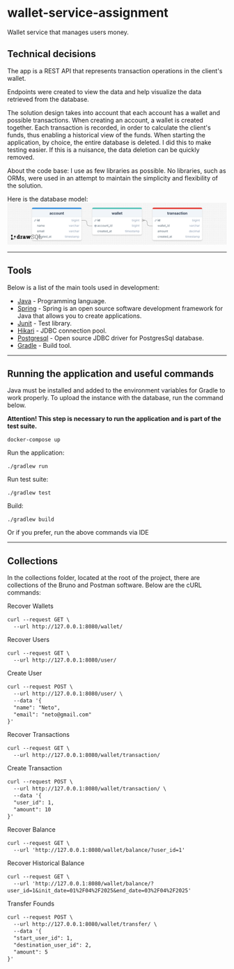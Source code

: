 # wallet-service-assignment

Wallet service that manages users money.

## Technical decisions
The app is a REST API that represents transaction operations in the client's wallet.

Endpoints were created to view the data and help visualize the data retrieved from the database.

The solution design takes into account that each account has a wallet and possible transactions.
When creating an account, a wallet is created together.
Each transaction is recorded, in order to calculate the client's funds, thus enabling a historical view of the funds.
When starting the application, by choice, the entire database is deleted. I did this to make testing easier. If this is a nuisance, the data deletion can be quickly removed.

About the code base: I use as few libraries as possible.
No libraries, such as ORMs, were used in an attempt to maintain the simplicity and flexibility of the solution.

Here is the database model:
![Modelo banco de dados](images/db.png)


---

## Tools

Below is a list of the main tools used in development:

- [Java](https://www.java.com) - Programming language.
- [Spring](https://spring.io) - Spring is an open source software development framework for Java that allows you to create applications.
- [Junit](https://kotlinlang.org/api/core/kotlin-test/) - Test library.
- [Hikari](https://github.com/brettwooldridge/HikariCP) - JDBC connection pool.
- [Postgresql](https://jdbc.postgresql.org/) - Open source JDBC driver for PostgresSql database.
- [Gradle](https://gradle.org/) - Build tool.

---

## Running the application and useful commands
Java must be installed and added to the environment variables for Gradle to work properly.
To upload the instance with the database, run the command below.

__Attention! This step is necessary to run the application and is part of the test suite.__
```console
docker-compose up
```

Run the application:

```console
./gradlew run
```

Run test suite:

```console
./gradlew test
```

Build:

```console
./gradlew build
```

Or if you prefer, run the above commands via IDE

---

## Collections
In the collections folder, located at the root of the project, there are collections of the Bruno and Postman software.
Below are the cURL commands:

Recover Wallets
```console
curl --request GET \
  --url http://127.0.0.1:8080/wallet/
```

Recover Users
```console
curl --request GET \
  --url http://127.0.0.1:8080/user/
```

Create User
```console
curl --request POST \
  --url http://127.0.0.1:8080/user/ \
  --data '{
  "name": "Neto",
  "email": "neto@gmail.com"
}'
```

Recover Transactions
```console
curl --request GET \
  --url http://127.0.0.1:8080/wallet/transaction/
```

Create Transaction
```console
curl --request POST \
  --url http://127.0.0.1:8080/wallet/transaction/ \
  --data '{
  "user_id": 1,
  "amount": 10
}'
```

Recover Balance
```console
curl --request GET \
  --url 'http://127.0.0.1:8080/wallet/balance/?user_id=1'
```

Recover Historical Balance
```console
curl --request GET \
  --url 'http://127.0.0.1:8080/wallet/balance/?user_id=1&init_date=01%2F04%2F2025&end_date=03%2F04%2F2025'
```

Transfer Founds
```console
curl --request POST \
  --url http://127.0.0.1:8080/wallet/transfer/ \
  --data '{
  "start_user_id": 1,
  "destination_user_id": 2,
  "amount": 5
}'
```
